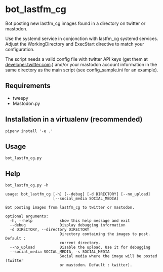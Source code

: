 # bot_lastfm_cg

Bot posting new lastfm_cg images found in a directory on twitter or mastodon.

Use the systemd service in conjonction with lastfm_cg systemd services. Adjust the WorkingDirectory and ExecStart directive to match your configuration.

The script needs a valid config file with twitter API keys (get them at [developer.twitter.com](https://developer.twitter.com).) and/or your mastodon account information in the same directory as the main script (see config_sample.ini for an example).

## Requirements

  - tweepy
  - Mastodon.py

## Installation in a virtualenv (recommended)

```
pipenv install '-e .'
```

## Usage

```
bot_lastfm_cg.py
```

## Help

```
bot_lastfm_cg.py -h
```

```
usage: bot_lastfm_cg [-h] [--debug] [-d DIRECTORY] [--no_upload]
                     [--social_media SOCIAL_MEDIA]

Bot posting images from lastfm_cg to twitter or mastodon.

optional arguments:
  -h, --help            show this help message and exit
  --debug               Display debugging information
  -d DIRECTORY, --directory DIRECTORY
                        Directory containing the images to post. Default :
                        current directory.
  --no_upload           Disable the upload. Use it for debugging
  --social_media SOCIAL_MEDIA, -s SOCIAL_MEDIA
                        Social media where the image will be posted (twitter
                        or mastodon. Default : twitter).
```
